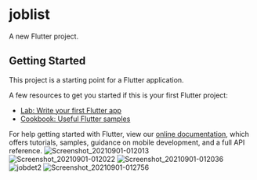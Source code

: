 # joblist

A new Flutter project.

## Getting Started

This project is a starting point for a Flutter application.

A few resources to get you started if this is your first Flutter project:

- [Lab: Write your first Flutter app](https://flutter.dev/docs/get-started/codelab)
- [Cookbook: Useful Flutter samples](https://flutter.dev/docs/cookbook)

For help getting started with Flutter, view our
[online documentation](https://flutter.dev/docs), which offers tutorials,
samples, guidance on mobile development, and a full API reference.
![Screenshot_20210901-012013](https://user-images.githubusercontent.com/43925933/131568106-758cb828-89bf-4554-9b62-846e7d2451a2.jpg)
![Screenshot_20210901-012022](https://user-images.githubusercontent.com/43925933/131568107-e4934902-7ffa-44fc-9bf8-32b3b11b3515.jpg)
![Screenshot_20210901-012036](https://user-images.githubusercontent.com/43925933/131568108-ebe47fad-5771-44db-9c0a-92d551197673.jpg)
![jobdet2](https://user-images.githubusercontent.com/43925933/131568121-63b65b8e-4365-4f07-966d-d0bcd7bf8792.jpg)
![Screenshot_20210901-012756](https://user-images.githubusercontent.com/43925933/131568126-64cff6a0-fdba-47c2-a969-b4a288c6b5bf.jpg)


